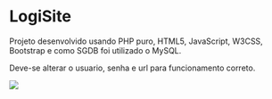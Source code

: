 # LogiSite

Projeto desenvolvido usando PHP puro, HTML5, JavaScript, W3CSS, Bootstrap e como SGDB foi utilizado o MySQL.

Deve-se alterar o usuario, senha e url para funcionamento correto.

![](img/editUrl.PNG)
